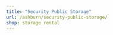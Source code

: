 ```yaml
---
title: "Security Public Storage"
url: /ashburn/security-public-storage/
shop: storage rental
---
```

